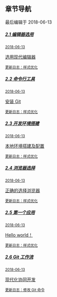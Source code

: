 <div class="container-fluid">
    <div class="card card-cascade">
        <div class="view gradient-card-header indigo">
            <h2 class="h2-responsive">章节导航</h2>
            <p>最后编辑于 2018-06-13</p>
        </div>
        <div class="card-body">
            <div class="list-group">
                <a href="/2.1编辑器选用.md" rel="noopener noreferrer" class="list-group-item list-group-item-action flex-column align-items-start active">
                    <div class="d-flex w-100 justify-content-between">
                    <h5 class="mb-1">2.1 编辑器选用</h5>
                    <small>2018-06-13</small>
                    </div>
                    <p class="mb-1">选用现代编辑器</p>
                    <small class="text-muted white-text">更新日志：样式优化</small>
                </a>
                <a href="/2.2命令行工具.md" rel="noopener noreferrer" class="list-group-item list-group-item-action flex-column align-items-start">
                    <div class="d-flex w-100 justify-content-between">
                    <h5 class="mb-1">2.2 命令行工具</h5>
                    <small class="text-muted">2018-06-13</small>
                    </div>
                    <p class="mb-1">安装 Git</p>
                    <small class="text-muted">更新日志：样式优化</small>
                </a>
                <a href="/2.3开发环境搭建.md" rel="noopener noreferrer" class="list-group-item list-group-item-action flex-column align-items-start">
                    <div class="d-flex w-100 justify-content-between">
                    <h5 class="mb-1">2.3 开发环境搭建</h5>
                    <small class="text-muted">2018-06-13</small>
                    </div>
                    <p class="mb-1">本地环境搭建及配置</p>
                    <small class="text-muted">更新日志：样式优化</small>
                </a>
                <a href="/2.4浏览器选择.md" rel="noopener noreferrer" class="list-group-item list-group-item-action flex-column align-items-start">
                    <div class="d-flex w-100 justify-content-between">
                    <h5 class="mb-1">2.4 浏览器选择</h5>
                    <small class="text-muted">2018-06-13</small>
                    </div>
                    <p class="mb-1">正确的选择浏览器</p>
                    <small class="text-muted">更新日志：样式优化</small>
                </a>
                <a href="/2.5第一个应用.md" rel="noopener noreferrer" class="list-group-item list-group-item-action flex-column align-items-start">
                    <div class="d-flex w-100 justify-content-between">
                    <h5 class="mb-1">2.5 第一个应用</h5>
                    <small class="text-muted">2018-06-13</small>
                    </div>
                    <p class="mb-1">Hello world！</p>
                    <small class="text-muted">更新日志：样式优化</small>
                </a>
                <a href="/2.6Git工作流.md" rel="noopener noreferrer" class="list-group-item list-group-item-action flex-column align-items-start">
                    <div class="d-flex w-100 justify-content-between">
                    <h5 class="mb-1">2.6 Git 工作流</h5>
                    <small class="text-muted">2018-06-13</small>
                    </div>
                    <p class="mb-1">现代化协同开发</p>
                    <small class="text-muted">更新日志：修改 Git 命令</small>
                </a>
            </div>
        </div>
    </div>
</div>
